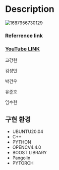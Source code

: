 # Description

![1687956730129](image/README/1687956730129.png)


### Referrence link

### [YouTube LINK](https://youtube.com/playlist?list=PLg3p47m-psINqF_8QVGMixhW7zAv6Ir2F)


고강현

김성민

박건우

유준호

임수현

## **구현 환경**

* UBUNTU20.04
* C++
* PYTHON
* OPENCV4.4.0
* BOOST LIBRARY
* Pangolin
* PYTORCH
